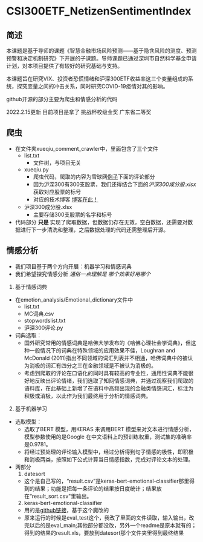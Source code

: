 # CSI300ETF_NetizenSentimentIndex

## 简述
本课题是基于导师的课题《智慧金融市场风险预测——基于隐含风险的测度、预测预警和决定机制研究》下开展的子课题。导师课题已通过深圳市自然科学基金申请计划，对本项目提供了有较好的研究基础与支持。

本课题旨在研究VIX、投资者恐慌情绪和沪深300ETF收益率这三个变量组成的系统，探究变量之间的冲击关系，同时研究COVID-19疫情对其的影响。

github开源的部分主要为爬虫和情感分析的代码

2022.2.15更新  目前项目是拿了 挑战杯校级金奖  广东省二等奖

## 爬虫 
- 在文件夹xueqiu_comment_crawler中，里面包含了三个文件
   -    list.txt   
        -    文件树，与项目无关  
   -    xueqiu.py     
        -    爬虫代码，爬取的内容为雪球网[例子](https://xueqiu.com/S/SH000300)下面的评论部分
        -    因为沪深300有300支股票，我们还得结合下面的*沪深300成分股.xlsx*获取对应股票的标号
        -    对应的技术博客  [博客在此！](https://blog.csdn.net/weixin_39459398/article/details/114828992)
   -    沪深300成分股.xlsx
        -    主要存储300支股票的名字和标号
- 代码部分 **只是** 实现了爬取数据，但数据仍存在无效，空白数据，还需要对数据进行下一步清洗和整理，之后数据处理的代码还需整理后开源。   
  
## 情感分析
- 我们项目基于两个方向开展：机器学习和情感词典
- 我们希望探究情感分析 *通俗一点理解是 哪个效果好用哪个*

1. 基于情感词典
- 在emotion_analysis/Emotional_dictionary文件中
   - list.txt
   - MC词典.csv
   - stopwordslist.txt
   - 沪深300评论.py
- 词典选取：
  - 国外研究常用的情感词典是哈佛大学发布的《哈佛心理社会学词典》，但这种一般情况下的词典在特殊领域的应用效果不佳，Loughran and McDonald (2011)指出不同领域的词汇列表并不相通，哈佛词典中的被认为消极的词汇有四分之三在金融领域是不被认为消极的。 
  - 考虑到爬取的评论在口语化的同时具有较高的专业性，通用性词典不能很好地反映出评论情绪，我们选取了知网情感词典，并通过观察我们爬取的语料库，在此基础上新增了在语料中高频出现的金融类情感词汇，标注为积极或消极，以此作为我们最终用于分析的情感词典。

2. 基于机器学习
- 选取模型：
  - 选取了BERT 模型，用KERAS 来调用BERT 模型来对文本进行情感分析，模型参数使用的是Google 在中文语料上的预训练权重，测试集的准确率是0.9781。
  - 将经过预处理的评论输入模型中，经过分析得到句子情感的极性，即积极和消极两类，按照如下公式计算当日情感指数，完成对评论文本的处理。
- 两部分 
  1.  datesort
  - 这个是自己写的，“result.csv”是keras-bert-emotional-classifier那里得到的结果；功能是把每一条评论的结果按日度统计；结果放在“result_sort.csv"里输出。
  2.  keras-bert-emotional-classifier
  - 用的是[github链接](https://github.com/AaronJny/DeepLearningSamples/tree/master)，基于这个魔改的
   - 原来运行的时候是eval_test这个，我改了里面的文件读取，输入输出，改完以后的是eval_main;其他部分都没改，另外一个readme是原本就有的；得到的结果的result.xls，要放到datesort那个文件夹里得到最终结果 

